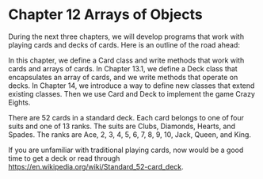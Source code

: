 # Chapter 12  Arrays of Objects

During the next three chapters, we will develop programs that work with playing cards and decks of cards. Here is an outline of the road ahead:

In this chapter, we define a Card class and write methods that work with cards and arrays of cards.
In Chapter 13.1, we define a Deck class that encapsulates an array of cards, and we write methods that operate on decks.
In Chapter 14, we introduce a way to define new classes that extend existing classes. Then we use Card and Deck to implement the game Crazy Eights.

There are 52 cards in a standard deck. Each card belongs to one of four suits and one of 13 ranks. The suits are Clubs, Diamonds, Hearts, and Spades. The ranks are Ace, 2, 3, 4, 5, 6, 7, 8, 9, 10, Jack, Queen, and King.

If you are unfamiliar with traditional playing cards, now would be a good time to get a deck or read through https://en.wikipedia.org/wiki/Standard_52-card_deck.
